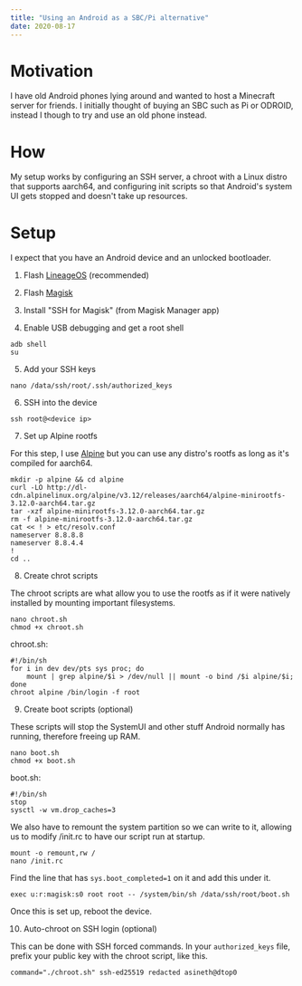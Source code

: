 ```yaml
---
title: "Using an Android as a SBC/Pi alternative"
date: 2020-08-17
---
```


# Motivation

I have old Android phones lying around and wanted to host a Minecraft server
for friends. I initially thought of buying an SBC such as Pi or ODROID, instead
I though to try and use an old phone instead.

# How

My setup works by configuring an SSH server, a chroot with a Linux distro that
supports aarch64, and configuring init scripts so that Android's system UI gets
stopped and doesn't take up resources.

# Setup

I expect that you have an Android device and an unlocked bootloader.

1. Flash [LineageOS](https://lineageos.org) (recommended)

2. Flash [Magisk](https://www.xda-developers.com/how-to-install-magisk/)

3. Install "SSH for Magisk" (from Magisk Manager app)

4. Enable USB debugging and get a root shell

```
adb shell
su
```

5. Add your SSH keys

```
nano /data/ssh/root/.ssh/authorized_keys
```

6. SSH into the device

```
ssh root@<device ip>
```

7. Set up Alpine rootfs

For this step, I use [Alpine](https://alpinelinux.org) but you can use any
distro's rootfs as long as it's compiled for aarch64.

```
mkdir -p alpine && cd alpine
curl -LO http://dl-cdn.alpinelinux.org/alpine/v3.12/releases/aarch64/alpine-minirootfs-3.12.0-aarch64.tar.gz
tar -xzf alpine-minirootfs-3.12.0-aarch64.tar.gz
rm -f alpine-minirootfs-3.12.0-aarch64.tar.gz
cat << ! > etc/resolv.conf
nameserver 8.8.8.8
nameserver 8.8.4.4
!
cd ..
```

8. Create chrot scripts

The chroot scripts are what allow you to use the rootfs as if it were natively
installed by mounting important filesystems.

```
nano chroot.sh
chmod +x chroot.sh
```

chroot.sh:

```
#!/bin/sh
for i in dev dev/pts sys proc; do
	mount | grep alpine/$i > /dev/null || mount -o bind /$i alpine/$i;
done
chroot alpine /bin/login -f root
```

9. Create boot scripts (optional)

These scripts will stop the SystemUI and other stuff Android normally has
running, therefore freeing up RAM.

```
nano boot.sh
chmod +x boot.sh
```

boot.sh:

```
#!/bin/sh
stop
sysctl -w vm.drop_caches=3
```

We also have to remount the system partition so we can write to it, allowing us
to modify /init.rc to have our script run at startup.

```
mount -o remount,rw /
nano /init.rc
```

Find the line that has ``sys.boot_completed=1`` on it and add this under it.

```
exec u:r:magisk:s0 root root -- /system/bin/sh /data/ssh/root/boot.sh
```

Once this is set up, reboot the device.

10. Auto-chroot on SSH login (optional)

This can be done with SSH forced commands. In your ``authorized_keys`` file,
prefix your public key with the chroot script, like this.

```
command="./chroot.sh" ssh-ed25519 redacted asineth@dtop0
```

